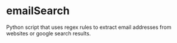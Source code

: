 # emailSearch
Python script that uses regex rules to extract email addresses from websites or google search results.
